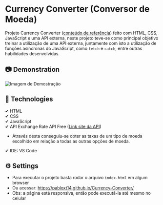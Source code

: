 # Currency Converter (Conversor de Moeda)
Projeto Currency Converter ([conteúdo de referência](https://www.youtube.com/watch?v=UY7F37KHyI8)) feito com HTML, CSS, JavaScript e uma API externa, neste projeto teve-se como principal objetivo treinar a utilização de uma API externa, juntamente com isto a utilização de funções asíncronas do JavaScript, como `fetch` e `catch`, entre outras habilidades desenvolvidas.

## 📷 Demonstration
<img src="./images/Demonstration-Currency_Converter.gif" alt="Imagem de Demostração"> 

## 🚀 Technologies
✔ HTML
<br>
✔ CSS
<br>
✔ JavaScript
<br>
✔ API Exchange Rate API Free ([Link site da API](https://www.exchangerate-api.com/))
  * Através desta conseguiu-se obter as taxas de um tipo de moeda escolhido em relação a todas as outras opções de moeda. 

✔ IDE: VS Code

## ⚙ Settings
* Para executar o projeto basta rodar o arquivo `index.html` em algum browser
* Ou acessar: https://pabloxt14.github.io/Currency-Converter/
* Obs: a página está responsiva, então pode executá-la até mesmo no celular
